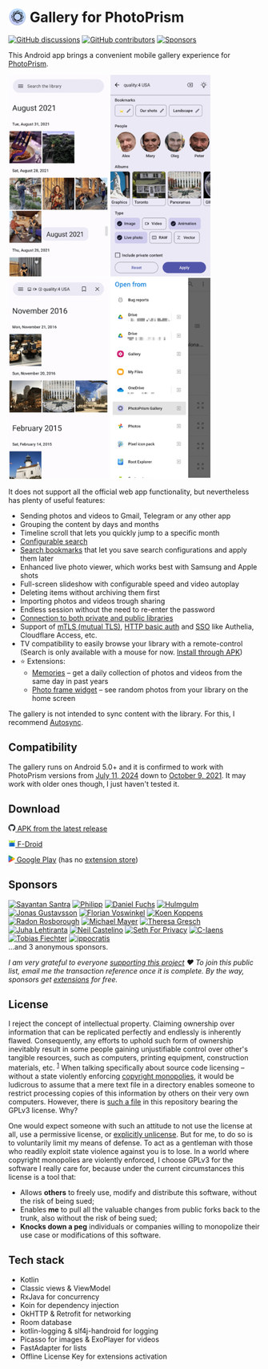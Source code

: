 # <img src="app/src/main/res/mipmap-hdpi/ic_launcher.png" alt="Icon" style="vertical-align: bottom; height: 36px;"/> Gallery for PhotoPrism

[![GitHub discussions](https://img.shields.io/github/discussions/Radiokot/photoprism-android-client?label=Discussions&color=e2e0f6&style=flat-square)](https://github.com/Radiokot/photoprism-android-client/discussions) 
[![GitHub contributors](https://img.shields.io/github/contributors/Radiokot/photoprism-android-client?label=Contributors&color=e2e0f6&style=flat-square)](https://github.com/Radiokot/photoprism-android-client/graphs/contributors) 
[![Sponsors](https://img.shields.io/static/v1?label=Sponsors&message=20&color=e2e0f6&style=flat-square)](#sponsors) 

This Android app brings a convenient mobile gallery experience for [PhotoPrism](https://www.photoprism.app/).

<p float="left">
<img src="fastlane/metadata/android/en-US/images/phoneScreenshots/1.png" width=200 />
<img src="fastlane/metadata/android/en-US/images/phoneScreenshots/2.png" width=200 />
<img src="fastlane/metadata/android/en-US/images/phoneScreenshots/3.png" width=200 />
<img src="fastlane/metadata/android/en-US/images/phoneScreenshots/4.png" width=200 />
</p>

It does not support all the official web app functionality, but nevertheless has plenty of useful features:
- Sending photos and videos to Gmail, Telegram or any other app
- Grouping the content by days and months
- Timeline scroll that lets you quickly jump to a specific month
- [Configurable search](https://github.com/Radiokot/photoprism-android-client/wiki/How-to-search-the-library)
- [Search bookmarks](https://github.com/Radiokot/photoprism-android-client/wiki/How-to-use-search-bookmarks) that let you save search configurations and apply them later
- Enhanced live photo viewer, which works best with Samsung and Apple shots
- Full-screen slideshow with configurable speed and video autoplay
- Deleting items without archiving them first
- Importing photos and videos trough sharing
- Endless session without the need to re-enter the password
- [Connection to both private and public libraries](https://github.com/Radiokot/photoprism-android-client/wiki/Connection-guide)
- Support of [mTLS (mutual TLS)](https://github.com/Radiokot/photoprism-android-client/wiki/How-to-connect-to-a-library-with-mTLS-(mutual-TLS)-auth%3F), [HTTP basic auth](https://github.com/Radiokot/photoprism-android-client/wiki/Connection-guide#examples-of-valid-urls) and [SSO](https://github.com/Radiokot/photoprism-android-client/wiki/Connection-guide#sso) like Authelia, Cloudflare Access, etc.
- TV compatibility to easily browse your library with a remote-control (Search is only available with a mouse for now. [Install through APK](https://github.com/Radiokot/photoprism-android-client/issues/66#issuecomment-1667426238))
- ⭐ Extensions:
  - [Memories](https://github.com/Radiokot/photoprism-android-client/wiki/Memories-extension) – get a daily collection of photos and videos from the same day in past years
  - [Photo frame widget](https://github.com/Radiokot/photoprism-android-client/wiki/Photo-frame-widget-extension) – see random photos from your library on the home screen

The gallery is not intended to sync content with the library. 
For this, I recommend [Autosync](https://play.google.com/store/apps/details?id=com.ttxapps.autosync).

## Compatibility
The gallery runs on Android 5.0+ and it is confirmed to work with PhotoPrism versions from 
[July 11, 2024](https://github.com/photoprism/photoprism/releases/tag/240711-2197af848) 
down to [October 9, 2021](https://github.com/photoprism/photoprism/releases/tag/211009-d6cc8df5). 
It may work with older ones though, I just haven't tested it.

## Download
[<img src="repository-assets/icon-github.svg" alt="APK" style="height: 1em;"/> APK from the latest release](https://github.com/Radiokot/photoprism-android-client/releases/latest)


[<img src="repository-assets/icon-fdroid.png" alt="F-Droid" style="height: 1em;"/> F-Droid](https://f-droid.org/packages/ua.com.radiokot.photoprism)


[<img src="repository-assets/icon-gplay.svg" alt="Google Play" style="height: 1em;"/> Google Play](https://play.google.com/store/apps/details?id=ua.com.radiokot.photoprism) (has no [extension store](https://github.com/Radiokot/photoprism-android-client/wiki/Gallery-extensions))

## Sponsors
[<img src="https://avatars.githubusercontent.com/u/35728385?s=100" alt="Sayantan Santra" title="Sayantan Santra" height=70 />](https://github.com/SinTan1729)
[<img src="https://avatars.githubusercontent.com/u/136379342?s=100" alt="Philipp" title="Philipp" height=70 />](https://github.com/Blendan1)
[<img src="https://avatars.githubusercontent.com/u/28670365?s=100" alt="Daniel Fuchs" title="Daniel Fuchs" height=70 />](https://github.com/dfoxg)
[<img src="https://avatars.githubusercontent.com/u/12165268?s=100" alt="Hulmgulm" title="Hulmgulm" height=70 />](https://github.com/hulmgulm)
[<img src="https://avatars.githubusercontent.com/u/36690764?s=100" alt="Jonas Gustavsson" title="Jonas Gustavsson" height=70 />](https://github.com/jonasgustavsson)
[<img src="https://avatars.githubusercontent.com/u/5047127?s=100" alt="Florian Voswinkel" title="Florian Voswinkel" height=70 />](https://github.com/FlorentBrianFoxcorner)
[<img src="https://avatars.githubusercontent.com/u/9214215?s=100" alt="Koen Koppens" title="Koen Koppens" height=70 />](https://github.com/koen81)
[<img src="https://avatars.githubusercontent.com/u/6559064?s=100" alt="Radon Rosborough" title="Radon Rosborough" height=70 />](https://github.com/raxod502)
[<img src="https://avatars.githubusercontent.com/u/301686?s=100" alt="Michael Mayer" title="Michael Mayer" height=70 />](https://github.com/lastzero)
[<img src="https://avatars.githubusercontent.com/u/15210372?s=100" alt="Theresa Gresch" title="Theresa Gresch" height=70 />](https://github.com/graciousgrey)
[<img src="https://avatars.githubusercontent.com/u/3181318?s=100" alt="Juha Lehtiranta" title="Juha Lehtiranta" height=70 />](https://github.com/yatzy)
[<img src="https://avatars.githubusercontent.com/u/2885748?s=100" alt="Neil Castelino" title="Neil Castelino" height=70 />](https://github.com/TwistTheNeil)
[<img src="https://avatars.githubusercontent.com/u/40500387?s=100" alt="Seth For Privacy" title="Seth For Privacy" height=70 />](https://github.com/sethforprivacy)
[<img src="https://avatars.githubusercontent.com/u/111684368?s=100" alt="C-Iaens" title="C-Iaens" height=70 />](https://github.com/C-Iaens)
[<img src="https://avatars.githubusercontent.com/u/6351543?s=100" alt="Tobias Fiechter" title="Tobias Fiechter" height=70 />](https://github.com/tobiasfiechter)
[<img src="https://avatars.githubusercontent.com/u/52239579?s=100" alt="ippocratis" title="ippocratis" height=70 />](https://github.com/ippocratis)
<br>
…and 3 anonymous sponsors.

*I am very grateful to everyone [supporting this project](https://radiokot.com.ua/tip) ❤️ To join this public list, email me the transaction reference once it is complete. By the way, sponsors get [extensions](https://github.com/Radiokot/photoprism-android-client/wiki/Gallery-extensions) for free.*

## License
I reject the concept of intellectual property. Claiming ownership over information that can be replicated perfectly and endlessly is inherently flawed. Consequently, any efforts to uphold such form of ownership inevitably result in some people gaining unjustifiable control over other's tangible resources, such as computers, printing equipment, construction materials, etc. <sup>[1](repository-assets/kinsella_against_intellectual_property.pdf)</sup>
When talking specifically about source code licensing – without a state violently enforcing [copyright monopolies](https://torrentfreak.com/language-matters-framing-the-copyright-monopoly-so-we-can-keep-our-liberties-130714/), it would be ludicrous to assume that a mere text file in a directory enables someone to restrict processing copies of this information by others on their very own computers. 
However, there is [such a file](LICENSE) in this repository bearing the GPLv3 license. Why?

One would expect someone with such an attitude to not use the license at all, use a permissive license, or [explicitly unlicense](https://unlicense.org/).
But for me, to do so is to voluntarily limit my means of defense. To act as a gentleman with those who readily exploit state violence against you is to lose.
In a world where copyright monopolies are violently enforced, I choose GPLv3 for the software I really care for, because under the current circumstances this license is a tool that:
- Allows **others** to freely use, modify and distribute this software, without the risk of being sued;
- Enables **me** to pull all the valuable changes from public forks back to the trunk, also without the risk of being sued;
- **Knocks down a peg** individuals or companies willing to monopolize their use case or modifications of this software.

## Tech stack
- Kotlin
- Classic views & ViewModel
- RxJava for concurrency
- Koin for dependency injection
- OkHTTP & Retrofit for networking
- Room database
- kotlin-logging & slf4j-handroid for logging
- Picasso for images & ExoPlayer for videos
- FastAdapter for lists
- Offline License Key for extensions activation
